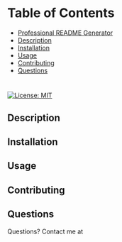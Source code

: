 
  # Table of Contents

  * [Professional README Generator](#professional-readme-generator)
  * [Description](#description)
  * [Installation](#innodestallation)
  * [Usage](#usage)
  * [Contributing](#contributing)
  * [Questions](#questions)
  
  # 
  [![License: MIT](https://img.shields.io/badge/License-MIT-yellow.svg)](https://opensource.org/licenses/MIT)
  
  ## Description
  
  
  ## Installation
  
  
  ## Usage 
  
  

  ## Contributing

  
  
  ## Questions
  
  Questions? Contact me at [](mailto:)
